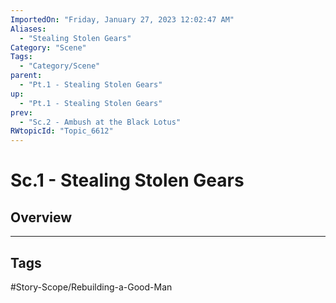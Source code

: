 ```yaml
---
ImportedOn: "Friday, January 27, 2023 12:02:47 AM"
Aliases:
  - "Stealing Stolen Gears"
Category: "Scene"
Tags:
  - "Category/Scene"
parent:
  - "Pt.1 - Stealing Stolen Gears"
up:
  - "Pt.1 - Stealing Stolen Gears"
prev:
  - "Sc.2 - Ambush at the Black Lotus"
RWtopicId: "Topic_6612"
---
```

# Sc.1 - Stealing Stolen Gears
## Overview

---
## Tags
#Story-Scope/Rebuilding-a-Good-Man

